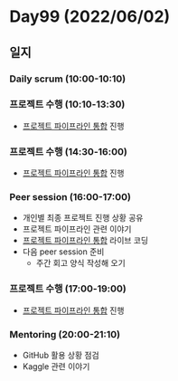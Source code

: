 # Day99 (2022/06/02)

## 일지

### Daily scrum (10:00-10:10)

### 프로젝트 수행 (10:10-13:30)

  * [프로젝트 파이프라인 통합][#44] 진행

### 프로젝트 수행 (14:30-16:00)

  * [프로젝트 파이프라인 통합][#44] 진행

### Peer session (16:00-17:00)

  * 개인별 최종 프로젝트 진행 상황 공유
  * 프로젝트 파이프라인 관련 이야기
  * [프로젝트 파이프라인 통합][#44] 라이브 코딩
  * 다음 peer session 준비
    * 주간 회고 양식 작성해 오기

### 프로젝트 수행 (17:00-19:00)

  * [프로젝트 파이프라인 통합][#44] 진행

### Mentoring (20:00-21:10)

  * GitHub 활용 상황 점검
  * Kaggle 관련 이야기

<!-- Links: Issues and Pull Requests -->

[#44]: https://github.com/boostcampaitech3/final-project-level3-cv-02/issues/44
